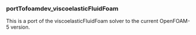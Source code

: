 ### portTofoamdev_viscoelasticFluidFoam
This is a port of the viscoelasticFluidFoam solver to the current OpenFOAM-5 version.

